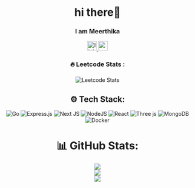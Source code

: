 <h1 align="center">hi there👋</h1>
<div align = "center">
<h3>I am Meerthika</h3>
</div>



<div align="center">
  <a href="https://www.linkedin.com/in/meerthika/" target="_blank">
    <img src="https://img.shields.io/static/v1?message=LinkedIn&logo=linkedin&label=&color=0077B5&logoColor=white&labelColor=&style=for-the-badge" height="25" alt="linkedin logo"  />
  </a>
  <a href="https://www.youtube.com/channel/UCBSAxhUjqFdXMPTsw40RTdw" target="_blank">
    <img src="https://img.shields.io/static/v1?message=Youtube&logo=youtube&label=&color=FF0000&logoColor=white&labelColor=&style=for-the-badge" height="25" alt="youtube logo"  />
  </a>
</div>

###


###


###

<h3 align="center">🔥   Leetcode Stats :</h3>

###

<div align="center">
  <img src="https://leetcard.jacoblin.cool/mery_top?theme=dark" alt="Leetcode Stats" />
</div>

###

<div align="center">

<h2 align="center">⚙️   Tech Stack:</h2>

![Go](https://img.shields.io/badge/go-%2300ADD8.svg?style=plastic&logo=go&logoColor=white) ![Express.js](https://img.shields.io/badge/express.js-%23404d59.svg?style=plastic&logo=express&logoColor=%2361DAFB) ![Next JS](https://img.shields.io/badge/Next-black?style=plastic&logo=next.js&logoColor=white) ![NodeJS](https://img.shields.io/badge/node.js-6DA55F?style=plastic&logo=node.js&logoColor=white) ![React](https://img.shields.io/badge/react-%2320232a.svg?style=plastic&logo=react&logoColor=%2361DAFB) ![Three js](https://img.shields.io/badge/threejs-black?style=plastic&logo=three.js&logoColor=white) ![MongoDB](https://img.shields.io/badge/MongoDB-%234ea94b.svg?style=plastic&logo=mongodb&logoColor=white) ![Docker](https://img.shields.io/badge/docker-%230db7ed.svg?style=plastic&logo=docker&logoColor=white)
# 📊 GitHub Stats:
![](https://github-readme-stats.vercel.app/api?username=mery-top&theme=github_dark&hide_border=true&include_all_commits=false&count_private=false)<br/>
![](https://github-readme-streak-stats.herokuapp.com/?user=mery-top&theme=github_dark&hide_border=true)<br/>
![](https://github-readme-stats.vercel.app/api/top-langs/?username=mery-top&theme=github_dark&hide_border=true&include_all_commits=false&count_private=false&layout=compact)

<!-- Proudly created with GPRM ( https://gprm.itsvg.in ) -->
  </div>

###

<div align="center">
  
</div>

###
###

